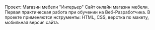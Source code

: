 Проект: Магазин мебели "Интерьер"
Сайт онлайн магазин мебели. Первая практическая работа при обучении на Веб-Разработчика.
В проекте применяются  нструменты: HTML, CSS, верстка по макету, мобильная версия сайта.
